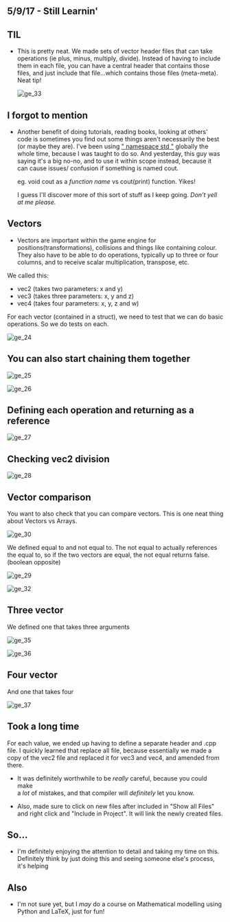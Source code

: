 ## 5/9/17 - Still Learnin'

## TIL

- This is pretty neat. 
  We made sets of vector header files that can take operations (ie plus, minus, multiply, divide).
  Instead of having to include them in each file, you can have a central header that contains those files,
  and just include that file...which contains those files (meta-meta). 
  Neat tip!
  
  ![ge_33](/images/ge_33.png)
  
## I forgot to mention

- Another benefit of doing tutorials, reading books, looking at others' code is sometimes
  you find out some things aren't necessarily the best (or maybe they are).
  I've been using [" namespace std "](http://www.cplusplus.com/forum/beginner/60663/) globally the whole time, because I was taught to do so.
  And yesterday, this guy was saying it's a big no-no, and to use it within scope instead,
  because it can cause issues/ confusion if something is named cout.
  
  eg. void cout as a *function name* vs cout(print) function. Yikes!
  
  I guess I'll discover more of this sort of stuff as I keep going. *Don't yell at me please.*
  
  
## Vectors

- Vectors are important within the game engine for positions(transformations),
  collisions and things like containing colour. 
  They also have to be able to do operations, typically up to three or four columns,
  and to receive scalar multiplication, transpose, etc.
  
  
We called this:
- vec2 (takes two parameters: x and y)
- vec3 (takes three parameters: x, y and z)
- vec4 (takes four parameters: x, y, z and w)

For each vector (contained in a struct), we need to test that we can do basic operations.
So we do tests on each.

![ge_24](/images/ge_24.png)

## You can also start chaining them together

![ge_25](/images/ge_25.png)
 
![ge_26](/images/ge_26.png)

## Defining each operation and returning as a reference
![ge_27](/images/ge_27.png)

## Checking vec2 division

![ge_28](/images/ge_28.png)
  
## Vector comparison

You want to also check that you can compare vectors. 
This is one neat thing about Vectors vs Arrays.

![ge_30](/images/ge_30.png)

We defined equal to and not equal to.
The not equal to actually references the equal to,
so if the two vectors are equal, the not equal returns false.
(boolean opposite)

![ge_29](/images/ge_29.png)

![ge_32](/images/ge_32.png)

## Three vector 

We defined one that takes three arguments

![ge_35](/images/ge_35.png)

![ge_36](/images/ge_36.png)  
  
## Four vector

And one that takes four

![ge_37](/images/ge_37.png)

## Took a long time

For each value, we ended up having to define a separate header and .cpp file.
I quickly learned that replace all file, because essentially we made a copy
of the vec2 file and replaced it for vec3 and vec4, and amended from there.

- It was definitely worthwhile to be *really* careful, because you could make  
  a *lot* of mistakes, and that compiler will *definitely* let you know. 
  
- Also, made sure to click on new files after included in "Show all Files"
  and right click and "Include in Project". It will link the newly created files.
  
## So...

- I'm definitely enjoying the attention to detail and taking my time on this. 
  Definitely think by just doing this and seeing someone else's process, it's helping
  
## Also

- I'm not sure yet, but I *may* do a course on Mathematical modelling using Python and LaTeX, just for fun!


  

